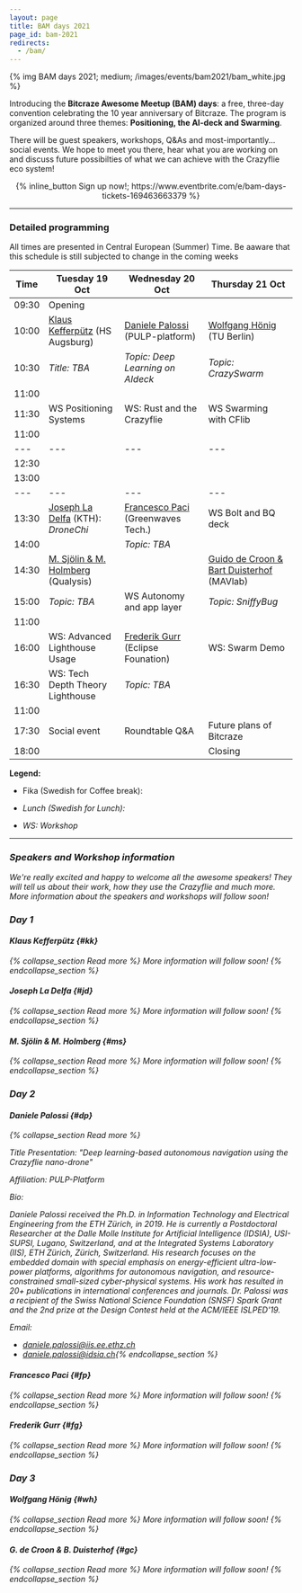 ```yaml
---
layout: page
title: BAM days 2021
page_id: bam-2021
redirects:
  - /bam/
---
```


{% img BAM days 2021; medium; /images/events/bam2021/bam_white.jpg %}

Introducing the **Bitcraze Awesome Meetup (BAM) days**: a free, three-day convention celebrating the 10 year anniversary of Bitcraze. The program is organized around three themes: **Positioning, the AI-deck and Swarming**.

There will be guest speakers, workshops, Q&As and most-importantly... social events. We hope to meet you there, hear what you are working on and discuss future possibilties of what we can achieve with the Crazyflie eco system!


<center>{% inline_button Sign up now!; https://www.eventbrite.com/e/bam-days-tickets-169463663379 %}</center>

---

### Detailed programming

All times are presented in Central European (Summer) Time. Be aaware that this schedule is still subjected to change in the coming weeks



| Time  | Tuesday 19 Oct                      | Wednesday 20 Oct                  | Thursday 21 Oct                           |
|  ---  | ---                                 | ---                               | ---                                       |
| 09:30 | Opening                             |                                   |                                           |
| 10:00 | [Klaus Kefferpütz](#kk) (HS Augsburg)| [Daniele Palossi](#dp) (PULP-platform)| [Wolfgang Hönig](#wh) (TU Berlin)      |
| 10:30 |   _Title: TBA_                      | _Topic: Deep Learning on AIdeck_  | _Topic: CrazySwarm_                       |
| 11:00 | <i class="fa fa-coffee" />          |<i class="fa fa-coffee" />         |   <i class="fa fa-coffee" />              |
| 11:30 | WS Positioning Systems              | WS: Rust and the Crazyflie        | WS Swarming with CFlib                    |
| 11:00 | <i class="fa fa-coffee" />          |<i class="fa fa-coffee" />         |   <i class="fa fa-coffee" />              |
|  ---  | ---                                 | ---                               | ---                                       |
| 12:30 | <i class="fa fa-utensils" />        | <i class="fa fa-utensils" />      |<i class="fa fa-utensils" />               |
| 13:00 | <i class="fa fa-utensils" />        | <i class="fa fa-utensils" />      | <i class="fa fa-utensils" />              |
|  ---  | ---                                 | ---                               | ---                                       |
| 13:30 | [Joseph La Delfa](#jd) (KTH): _DroneChi_ | [Francesco Paci](#fp) (Greenwaves Tech.) | WS Bolt and BQ deck                       |
| 14:00 | <i class="fa fa-coffee" />          | _Topic: TBA_                      | <i class="fa fa-coffee" />                |
| 14:30 | [M. Sjölin & M. Holmberg](#ms) (Qualysis)  | <i class="fa fa-coffee" />        | [Guido de Croon & Bart Duisterhof](#gc) (MAVlab) |
| 15:00 | _Topic: TBA_                        | WS Autonomy and app layer         | _Topic: SniffyBug_                        |
| 11:00 | <i class="fa fa-coffee" />          |<i class="fa fa-coffee" />         | <i class="fa fa-coffee" />                |
| 16:00 |  WS: Advanced Lighthouse Usage      | [Frederik Gurr](#fg) (Eclipse Founation) | WS: Swarm Demo                             |
| 16:30 |  WS: Tech Depth Theory Lighthouse   | _Topic: TBA_                      |                                           |
| 11:00 | <i class="fa fa-coffee" />          |<i class="fa fa-coffee" />         |   <i class="fa fa-coffee" />              |
| 17:30 | Social event                        | Roundtable Q&A                    | Future plans of Bitcraze                  |
| 18:00 |                                     |                                   |               Closing                     |

**Legend:**
* Fika (Swedish for Coffee break): <i class="fa fa-coffee" />

* Lunch (Swedish for Lunch): <i class="fa fa-utensils" />

* WS: Workshop




---

### Speakers and Workshop information
We're really excited and happy to welcome all the awesome speakers! They will tell us about their work, how they use the Crazyflie and much more.
 More information about the speakers and workshops will follow soon!


### Day 1

#### Klaus Kefferpütz {#kk}
{% collapse_section Read more %}
More information will follow soon!
{% endcollapse_section %}

#### Joseph La Delfa {#jd}

{% collapse_section Read more %}
More information will follow soon!
{% endcollapse_section %}

#### M. Sjölin & M. Holmberg {#ms}

{% collapse_section Read more %}
More information will follow soon!
{% endcollapse_section %}

### Day 2

#### Daniele Palossi {#dp}

{% collapse_section Read more %}

Title Presentation:  "Deep learning-based autonomous navigation using the Crazyflie nano-drone"

Affiliation: PULP-Platform

Bio:

Daniele Palossi received the Ph.D. in Information Technology and Electrical Engineering from the ETH Zürich, in 2019. He is currently a Postdoctoral Researcher at the Dalle Molle Institute for Artificial Intelligence (IDSIA), USI-SUPSI, Lugano, Switzerland, and at the Integrated Systems Laboratory (IIS), ETH Zürich, Zürich, Switzerland. His research focuses on the embedded domain with special emphasis on energy-efficient ultra-low-power platforms, algorithms for autonomous navigation, and resource-constrained small-sized cyber-physical systems. His work has resulted in 20+ publications in international conferences and journals. Dr. Palossi was a recipient of the Swiss National Science Foundation (SNSF) Spark Grant and the 2nd prize at the Design Contest held at the ACM/IEEE ISLPED'19.


Email:

* daniele.palossi@iis.ee.ethz.ch
* daniele.palossi@idsia.ch{% endcollapse_section %}

#### Francesco Paci {#fp}
{% collapse_section Read more %}
More information will follow soon!
{% endcollapse_section %}

#### Frederik Gurr {#fg}
{% collapse_section Read more %}
More information will follow soon!
{% endcollapse_section %}

### Day 3

#### Wolfgang Hönig {#wh}
{% collapse_section Read more %}
More information will follow soon!
{% endcollapse_section %}

#### G. de Croon & B. Duisterhof {#gc}
{% collapse_section Read more %}
More information will follow soon!
{% endcollapse_section %}
